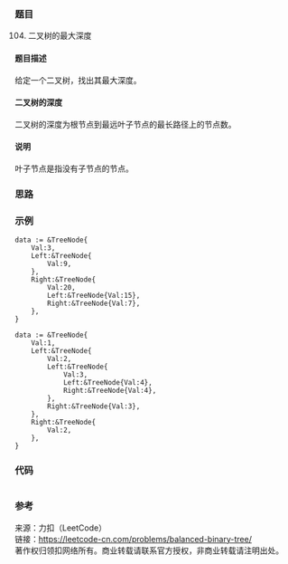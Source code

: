 ### 题目
104. 二叉树的最大深度

#### 题目描述
给定一个二叉树，找出其最大深度。  

#### 二叉树的深度
二叉树的深度为根节点到最远叶子节点的最长路径上的节点数。  

#### 说明
叶子节点是指没有子节点的节点。     

### 思路


### 示例
```golang
data := &TreeNode{
	Val:3,
	Left:&TreeNode{
		Val:9,
	},
	Right:&TreeNode{
		Val:20,
		Left:&TreeNode{Val:15},
		Right:&TreeNode{Val:7},
	},
}

data := &TreeNode{
	Val:1,
	Left:&TreeNode{
		Val:2,
		Left:&TreeNode{
			Val:3,
			Left:&TreeNode{Val:4},
			Right:&TreeNode{Val:4},
		},
		Right:&TreeNode{Val:3},
	},
	Right:&TreeNode{
		Val:2,
	},
}

```

### 代码
```golang

```

### 参考
来源：力扣（LeetCode）  
链接：https://leetcode-cn.com/problems/balanced-binary-tree/  
著作权归领扣网络所有。商业转载请联系官方授权，非商业转载请注明出处。
